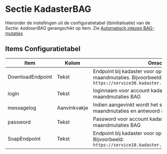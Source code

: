 # Sectie KadasterBAG

Hieronder de instellingen uit de configuratietabel (tbinitialisatie) van de *Sectie: kadaserBAG* gerangschikt op item. Zie [Automatisch inlezen BAG- mutaties](/docs/probleemoplossing/programmablokken/automatisch_inlezen_bag_-mutaties.md)

## Items Configuratietabel

| Item | Kolom | Omschrijving |
|---|---|---|
| DownloadEndpoint | Tekst |Endpoint bij kadaster voor ophalen zipbestanden maandmutaties. Bijvoorbeeld: `https://service30.kadaster.nl/gds2/download/productstore` |
| login | Tekst |loginnaam voor account kadaster tbv ophalen maandmutaties BAG|
| messagelog | Aanvinkvakje |Indien aangevinkt wordt het soapbericht opvragen lijst maandmutaties en antwoord gelogd in tbmessagelog |
| password | Tekst |Password voor account kadaster tbv ophalen maandmutaties BAG|
| SoapEndpoint | Tekst |Endpoint bij kadaster voor ophalen lijst maandmutaties. Bijvoorbeeld: `https://service10.kadaster.nl/gds2/afgifte/productstore` |
